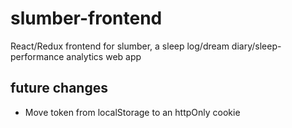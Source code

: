 # slumber-frontend
React/Redux frontend for slumber, a sleep log/dream diary/sleep-performance analytics web app

## future changes
- Move token from localStorage to an httpOnly cookie